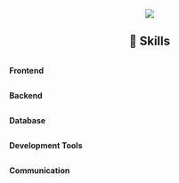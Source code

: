 <div align="center">
<!-- Header -->
  <img src="https://capsule-render.vercel.app/api?type=waving&color=auto&customColorList=4&height=250&section=header&text=SooDaL's%20GitHub&fontSize=90" />

<!-- Skills -->  
  ##  🔨 Skills
  <div style="display:flex; flex-direction:column; align-items:flex-start;">
  <!-- Frontend -->
  <p><strong>Frontend</strong></p>
  <div>
    
  </div>

  <!-- Backend -->
  <p><strong>Backend</strong></p>
  <div>
    
  </div>

  <!-- DataBase -->
  <p><strong>Database</strong></p>
  <div>
    
  </div>

  <!-- Development Tools -->
  <p><strong>Development Tools</strong></p>
  <div>
    
  </div>

  <!-- Communication -->
  <p><strong>Communication</strong></p>
  <div>
    
  </div>
  
  
</div>


<!--
**SooDaL2/SooDaL2** is a ✨ _special_ ✨ repository because its `README.md` (this file) appears on your GitHub profile.

Here are some ideas to get you started:

- 🔭 I’m currently working on ...
- 🌱 I’m currently learning ...
- 👯 I’m looking to collaborate on ...
- 🤔 I’m looking for help with ...
- 💬 Ask me about ...
- 📫 How to reach me: ...
- 😄 Pronouns: ...
- ⚡ Fun fact: ...
-->
